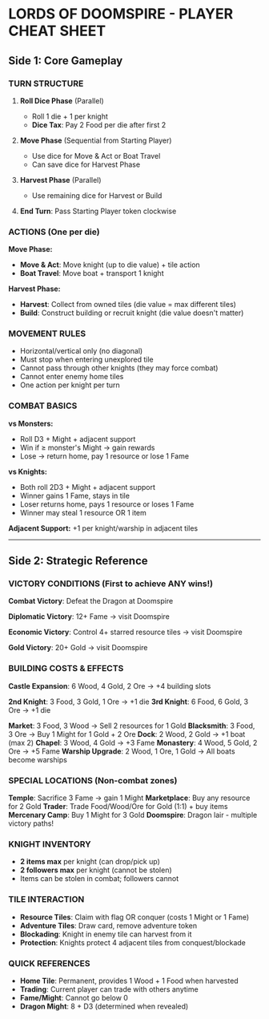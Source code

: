 # LORDS OF DOOMSPIRE - PLAYER CHEAT SHEET

## Side 1: Core Gameplay

### TURN STRUCTURE

1. **Roll Dice Phase** (Parallel)

   - Roll 1 die + 1 per knight
   - **Dice Tax**: Pay 2 Food per die after first 2

2. **Move Phase** (Sequential from Starting Player)

   - Use dice for Move & Act or Boat Travel
   - Can save dice for Harvest Phase

3. **Harvest Phase** (Parallel)

   - Use remaining dice for Harvest or Build

4. **End Turn**: Pass Starting Player token clockwise

### ACTIONS (One per die)

**Move Phase:**

- **Move & Act**: Move knight (up to die value) + tile action
- **Boat Travel**: Move boat + transport 1 knight

**Harvest Phase:**

- **Harvest**: Collect from owned tiles (die value = max different tiles)
- **Build**: Construct building or recruit knight (die value doesn't matter)

### MOVEMENT RULES

- Horizontal/vertical only (no diagonal)
- Must stop when entering unexplored tile
- Cannot pass through other knights (they may force combat)
- Cannot enter enemy home tiles
- One action per knight per turn

### COMBAT BASICS

**vs Monsters:**

- Roll D3 + Might + adjacent support
- Win if ≥ monster's Might → gain rewards
- Lose → return home, pay 1 resource or lose 1 Fame

**vs Knights:**

- Both roll 2D3 + Might + adjacent support
- Winner gains 1 Fame, stays in tile
- Loser returns home, pays 1 resource or loses 1 Fame
- Winner may steal 1 resource OR 1 item

**Adjacent Support:** +1 per knight/warship in adjacent tiles

---

## Side 2: Strategic Reference

### VICTORY CONDITIONS (First to achieve ANY wins!)

**Combat Victory**: Defeat the Dragon at Doomspire

**Diplomatic Victory**: 12+ Fame → visit Doomspire

**Economic Victory**: Control 4+ starred resource tiles → visit Doomspire

**Gold Victory**: 20+ Gold → visit Doomspire

### BUILDING COSTS & EFFECTS

**Castle Expansion**: 6 Wood, 4 Gold, 2 Ore → +4 building slots

**2nd Knight**: 3 Food, 3 Gold, 1 Ore → +1 die
**3rd Knight**: 6 Food, 6 Gold, 3 Ore → +1 die

**Market**: 3 Food, 3 Wood → Sell 2 resources for 1 Gold
**Blacksmith**: 3 Food, 3 Ore → Buy 1 Might for 1 Gold + 2 Ore
**Dock**: 2 Wood, 2 Gold → +1 boat (max 2)
**Chapel**: 3 Wood, 4 Gold → +3 Fame
**Monastery**: 4 Wood, 5 Gold, 2 Ore → +5 Fame
**Warship Upgrade**: 2 Wood, 1 Ore, 1 Gold → All boats become warships

### SPECIAL LOCATIONS (Non-combat zones)

**Temple**: Sacrifice 3 Fame → gain 1 Might
**Marketplace**: Buy any resource for 2 Gold
**Trader**: Trade Food/Wood/Ore for Gold (1:1) + buy items
**Mercenary Camp**: Buy 1 Might for 3 Gold
**Doomspire**: Dragon lair - multiple victory paths!

### KNIGHT INVENTORY

- **2 items max** per knight (can drop/pick up)
- **2 followers max** per knight (cannot be stolen)
- Items can be stolen in combat; followers cannot

### TILE INTERACTION

- **Resource Tiles**: Claim with flag OR conquer (costs 1 Might or 1 Fame)
- **Adventure Tiles**: Draw card, remove adventure token
- **Blockading**: Knight in enemy tile can harvest from it
- **Protection**: Knights protect 4 adjacent tiles from conquest/blockade

### QUICK REFERENCES

- **Home Tile**: Permanent, provides 1 Wood + 1 Food when harvested
- **Trading**: Current player can trade with others anytime
- **Fame/Might**: Cannot go below 0
- **Dragon Might**: 8 + D3 (determined when revealed)
